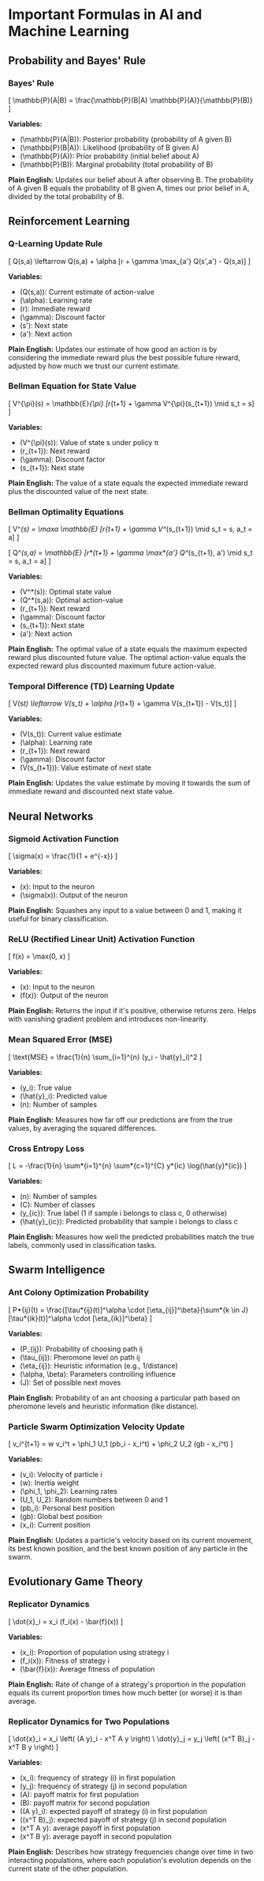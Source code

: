 # Important Formulas in AI and Machine Learning

## Probability and Bayes' Rule

### Bayes' Rule

\[
\mathbb{P}(A|B) = \frac{\mathbb{P}(B|A) \mathbb{P}(A)}{\mathbb{P}(B)}
\]

**Variables:**

- \(\mathbb{P}(A|B)\): Posterior probability (probability of A given B)
- \(\mathbb{P}(B|A)\): Likelihood (probability of B given A)
- \(\mathbb{P}(A)\): Prior probability (initial belief about A)
- \(\mathbb{P}(B)\): Marginal probability (total probability of B)

**Plain English:** Updates our belief about A after observing B. The probability of A given B equals the probability of B given A, times our prior belief in A, divided by the total probability of B.

## Reinforcement Learning

### Q-Learning Update Rule

\[
Q(s,a) \leftarrow Q(s,a) + \alpha [r + \gamma \max_{a'} Q(s',a') - Q(s,a)]
\]

**Variables:**

- \(Q(s,a)\): Current estimate of action-value
- \(\alpha\): Learning rate
- \(r\): Immediate reward
- \(\gamma\): Discount factor
- \(s'\): Next state
- \(a'\): Next action

**Plain English:** Updates our estimate of how good an action is by considering the immediate reward plus the best possible future reward, adjusted by how much we trust our current estimate.

### Bellman Equation for State Value

\[
V^{\pi}(s) = \mathbb{E}_{\pi} [r_{t+1} + \gamma V^{\pi}(s\_{t+1}) \mid s_t = s]
\]

**Variables:**

- \(V^{\pi}(s)\): Value of state s under policy π
- \(r\_{t+1}\): Next reward
- \(\gamma\): Discount factor
- \(s\_{t+1}\): Next state

**Plain English:** The value of a state equals the expected immediate reward plus the discounted value of the next state.

### Bellman Optimality Equations

\[
V^_(s) = \max*a \mathbb{E} [r*{t+1} + \gamma V^_(s\_{t+1}) \mid s_t = s, a_t = a]
\]

\[
Q^_(s,a) = \mathbb{E} [r*{t+1} + \gamma \max*{a'} Q^_(s\_{t+1}, a') \mid s_t = s, a_t = a]
\]

**Variables:**

- \(V^\*(s)\): Optimal state value
- \(Q^\*(s,a)\): Optimal action-value
- \(r\_{t+1}\): Next reward
- \(\gamma\): Discount factor
- \(s\_{t+1}\): Next state
- \(a'\): Next action

**Plain English:** The optimal value of a state equals the maximum expected reward plus discounted future value. The optimal action-value equals the expected reward plus discounted maximum future action-value.

### Temporal Difference (TD) Learning Update

\[
V(s*t) \leftarrow V(s_t) + \alpha [r*{t+1} + \gamma V(s\_{t+1}) - V(s_t)]
\]

**Variables:**

- \(V(s_t)\): Current value estimate
- \(\alpha\): Learning rate
- \(r\_{t+1}\): Next reward
- \(\gamma\): Discount factor
- \(V(s\_{t+1})\): Value estimate of next state

**Plain English:** Updates the value estimate by moving it towards the sum of immediate reward and discounted next state value.

## Neural Networks

### Sigmoid Activation Function

\[
\sigma(x) = \frac{1}{1 + e^{-x}}
\]

**Variables:**

- \(x\): Input to the neuron
- \(\sigma(x)\): Output of the neuron

**Plain English:** Squashes any input to a value between 0 and 1, making it useful for binary classification.

### ReLU (Rectified Linear Unit) Activation Function

\[
f(x) = \max(0, x)
\]

**Variables:**

- \(x\): Input to the neuron
- \(f(x)\): Output of the neuron

**Plain English:** Returns the input if it's positive, otherwise returns zero. Helps with vanishing gradient problem and introduces non-linearity.

### Mean Squared Error (MSE)

\[
\text{MSE} = \frac{1}{n} \sum\_{i=1}^{n} (y_i - \hat{y}\_i)^2
\]

**Variables:**

- \(y_i\): True value
- \(\hat{y}\_i\): Predicted value
- \(n\): Number of samples

**Plain English:** Measures how far off our predictions are from the true values, by averaging the squared differences.

### Cross Entropy Loss

\[
L = -\frac{1}{n} \sum*{i=1}^{n} \sum*{c=1}^{C} y*{ic} \log(\hat{y}*{ic})
\]

**Variables:**

- \(n\): Number of samples
- \(C\): Number of classes
- \(y\_{ic}\): True label (1 if sample i belongs to class c, 0 otherwise)
- \(\hat{y}\_{ic}\): Predicted probability that sample i belongs to class c

**Plain English:** Measures how well the predicted probabilities match the true labels, commonly used in classification tasks.

## Swarm Intelligence

### Ant Colony Optimization Probability

\[
P*{ij}(t) = \frac{[\tau*{ij}(t)]^\alpha \cdot [\eta_{ij}]^\beta}{\sum*{k \in J} [\tau*{ik}(t)]^\alpha \cdot [\eta_{ik}]^\beta}
\]

**Variables:**

- \(P\_{ij}\): Probability of choosing path ij
- \(\tau\_{ij}\): Pheromone level on path ij
- \(\eta\_{ij}\): Heuristic information (e.g., 1/distance)
- \(\alpha, \beta\): Parameters controlling influence
- \(J\): Set of possible next moves

**Plain English:** Probability of an ant choosing a particular path based on pheromone levels and heuristic information (like distance).

### Particle Swarm Optimization Velocity Update

\[
v_i^{t+1} = w v_i^t + \phi_1 U_1 (pb_i - x_i^t) + \phi_2 U_2 (gb - x_i^t)
\]

**Variables:**

- \(v_i\): Velocity of particle i
- \(w\): Inertia weight
- \(\phi_1, \phi_2\): Learning rates
- \(U_1, U_2\): Random numbers between 0 and 1
- \(pb_i\): Personal best position
- \(gb\): Global best position
- \(x_i\): Current position

**Plain English:** Updates a particle's velocity based on its current movement, its best known position, and the best known position of any particle in the swarm.

## Evolutionary Game Theory

### Replicator Dynamics

\[
\dot{x}\_i = x_i (f_i(x) - \bar{f}(x))
\]

**Variables:**

- \(x_i\): Proportion of population using strategy i
- \(f_i(x)\): Fitness of strategy i
- \(\bar{f}(x)\): Average fitness of population

**Plain English:** Rate of change of a strategy's proportion in the population equals its current proportion times how much better (or worse) it is than average.

### Replicator Dynamics for Two Populations

\[
\dot{x}\_i = x_i \left( (A y)\_i - x^T A y \right) \\
\dot{y}\_j = y_j \left( (x^T B)\_j - x^T B y \right)
\]

**Variables:**

- \(x_i\): frequency of strategy \(i\) in first population
- \(y_j\): frequency of strategy \(j\) in second population
- \(A\): payoff matrix for first population
- \(B\): payoff matrix for second population
- \((A y)\_i\): expected payoff of strategy \(i\) in first population
- \((x^T B)\_j\): expected payoff of strategy \(j\) in second population
- \(x^T A y\): average payoff in first population
- \(x^T B y\): average payoff in second population

**Plain English:** Describes how strategy frequencies change over time in two interacting populations, where each population's evolution depends on the current state of the other population.

